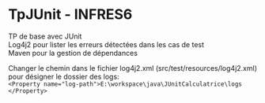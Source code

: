 # TpJUnit - INFRES6

TP de base avec JUnit  
Log4j2 pour lister les erreurs détectées dans les cas de test  
Maven pour la gestion de dépendances

Changer le chemin dans le fichier log4j2.xml (src/test/resources/log4j2.xml) pour désigner le dossier des logs:  
`<Property name="log-path">E:\workspace\java\JUnitCalculatrice\logs
		</Property>`

